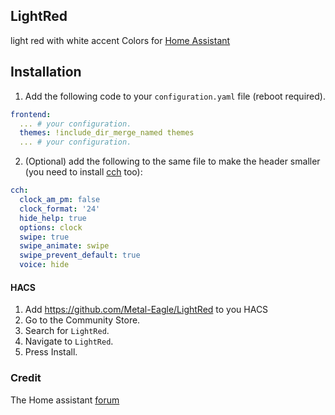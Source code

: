 ## LightRed

light red with white accent Colors for [Home Assistant](https://www.home-assistant.io) 


## Installation

1. Add the following code to your `configuration.yaml` file (reboot required).

```yaml
frontend:
  ... # your configuration.
  themes: !include_dir_merge_named themes
  ... # your configuration.
```

2. (Optional) add 
the following to the same file to make the header smaller (you need to install [cch](https://github.com/maykar/compact-custom-header) too):
```yaml
cch:
  clock_am_pm: false
  clock_format: '24'
  hide_help: true
  options: clock
  swipe: true
  swipe_animate: swipe
  swipe_prevent_default: true
  voice: hide
```

#### HACS

1. Add https://github.com/Metal-Eagle/LightRed to you HACS
2. Go to the Community Store.
3. Search for `LightRed`.
4. Navigate to `LightRed`.
5. Press Install.


### Credit

The Home assistant [forum](https://community.home-assistant.io/)